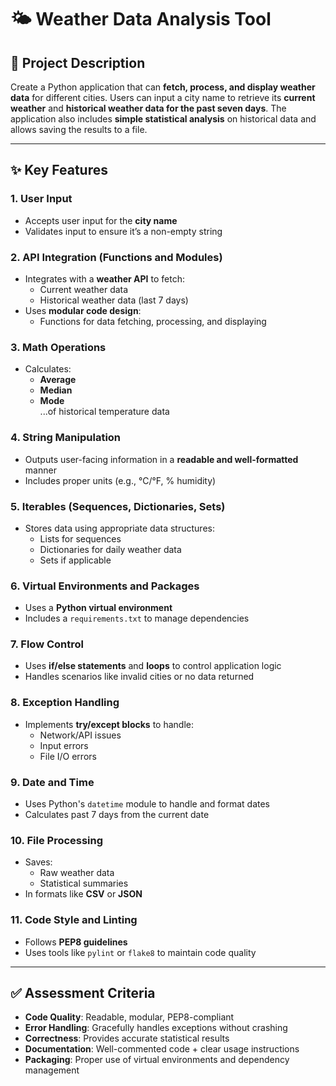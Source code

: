 # 🌤 Weather Data Analysis Tool

## 📘 Project Description

Create a Python application that can **fetch, process, and display weather data** for different cities. Users can input a city name to retrieve its **current weather** and **historical weather data for the past seven days**. The application also includes **simple statistical analysis** on historical data and allows saving the results to a file.

---

## ✨ Key Features

### 1. User Input
- Accepts user input for the **city name**
- Validates input to ensure it’s a non-empty string

### 2. API Integration (Functions and Modules)
- Integrates with a **weather API** to fetch:
  - Current weather data
  - Historical weather data (last 7 days)
- Uses **modular code design**:
  - Functions for data fetching, processing, and displaying

### 3. Math Operations
- Calculates:
  - **Average**
  - **Median**
  - **Mode**  
  ...of historical temperature data

### 4. String Manipulation
- Outputs user-facing information in a **readable and well-formatted** manner
- Includes proper units (e.g., °C/°F, % humidity)

### 5. Iterables (Sequences, Dictionaries, Sets)
- Stores data using appropriate data structures:
  - Lists for sequences
  - Dictionaries for daily weather data
  - Sets if applicable

### 6. Virtual Environments and Packages
- Uses a **Python virtual environment**
- Includes a `requirements.txt` to manage dependencies

### 7. Flow Control
- Uses **if/else statements** and **loops** to control application logic
- Handles scenarios like invalid cities or no data returned

### 8. Exception Handling
- Implements **try/except blocks** to handle:
  - Network/API issues
  - Input errors
  - File I/O errors

### 9. Date and Time
- Uses Python's `datetime` module to handle and format dates
- Calculates past 7 days from the current date

### 10. File Processing
- Saves:
  - Raw weather data
  - Statistical summaries
- In formats like **CSV** or **JSON**

### 11. Code Style and Linting
- Follows **PEP8 guidelines**
- Uses tools like `pylint` or `flake8` to maintain code quality

---

## ✅ Assessment Criteria

- **Code Quality**: Readable, modular, PEP8-compliant
- **Error Handling**: Gracefully handles exceptions without crashing
- **Correctness**: Provides accurate statistical results
- **Documentation**: Well-commented code + clear usage instructions
- **Packaging**: Proper use of virtual environments and dependency management

